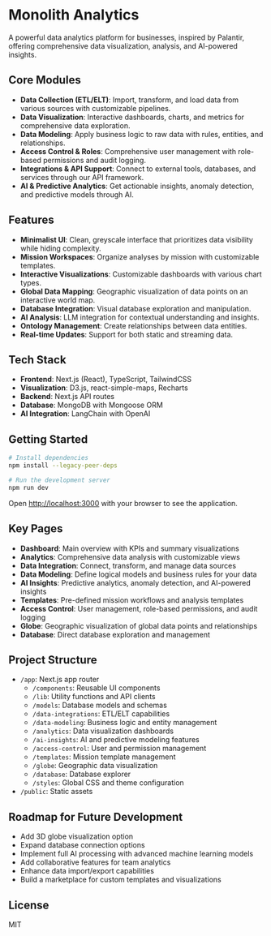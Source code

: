 # Monolith Analytics

A powerful data analytics platform for businesses, inspired by Palantir, offering comprehensive data visualization, analysis, and AI-powered insights.

## Core Modules

- **Data Collection (ETL/ELT)**: Import, transform, and load data from various sources with customizable pipelines.
- **Data Visualization**: Interactive dashboards, charts, and metrics for comprehensive data exploration.
- **Data Modeling**: Apply business logic to raw data with rules, entities, and relationships.
- **Access Control & Roles**: Comprehensive user management with role-based permissions and audit logging.
- **Integrations & API Support**: Connect to external tools, databases, and services through our API framework.
- **AI & Predictive Analytics**: Get actionable insights, anomaly detection, and predictive models through AI.

## Features

- **Minimalist UI**: Clean, greyscale interface that prioritizes data visibility while hiding complexity.
- **Mission Workspaces**: Organize analyses by mission with customizable templates.
- **Interactive Visualizations**: Customizable dashboards with various chart types.
- **Global Data Mapping**: Geographic visualization of data points on an interactive world map.
- **Database Integration**: Visual database exploration and manipulation.
- **AI Analysis**: LLM integration for contextual understanding and insights.
- **Ontology Management**: Create relationships between data entities.
- **Real-time Updates**: Support for both static and streaming data.

## Tech Stack

- **Frontend**: Next.js (React), TypeScript, TailwindCSS
- **Visualization**: D3.js, react-simple-maps, Recharts
- **Backend**: Next.js API routes
- **Database**: MongoDB with Mongoose ORM
- **AI Integration**: LangChain with OpenAI

## Getting Started

```bash
# Install dependencies
npm install --legacy-peer-deps

# Run the development server
npm run dev
```

Open [http://localhost:3000](http://localhost:3000) with your browser to see the application.

## Key Pages

- **Dashboard**: Main overview with KPIs and summary visualizations
- **Analytics**: Comprehensive data analysis with customizable views
- **Data Integration**: Connect, transform, and manage data sources 
- **Data Modeling**: Define logical models and business rules for your data
- **AI Insights**: Predictive analytics, anomaly detection, and AI-powered insights
- **Templates**: Pre-defined mission workflows and analysis templates
- **Access Control**: User management, role-based permissions, and audit logging
- **Globe**: Geographic visualization of global data points and relationships
- **Database**: Direct database exploration and management

## Project Structure

- `/app`: Next.js app router
  - `/components`: Reusable UI components
  - `/lib`: Utility functions and API clients
  - `/models`: Database models and schemas
  - `/data-integrations`: ETL/ELT capabilities
  - `/data-modeling`: Business logic and entity management
  - `/analytics`: Data visualization dashboards
  - `/ai-insights`: AI and predictive modeling features
  - `/access-control`: User and permission management
  - `/templates`: Mission template management
  - `/globe`: Geographic data visualization
  - `/database`: Database explorer
  - `/styles`: Global CSS and theme configuration
- `/public`: Static assets

## Roadmap for Future Development

- Add 3D globe visualization option
- Expand database connection options
- Implement full AI processing with advanced machine learning models
- Add collaborative features for team analytics
- Enhance data import/export capabilities
- Build a marketplace for custom templates and visualizations

## License

MIT 